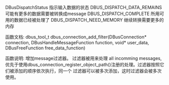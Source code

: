 DBusDispatchStatus
指示输入数据的状态
DBUS_DISPATCH_DATA_REMAINS 可能有更多的数据需要被转换成message
DBUS_DISPATCH_COMPLETE 所用可用的数据已经被处理了
DBUS_DISPATCH_NEED_MEMORY 继续转换需要更多的内存




函数文档:
dbus_tool_t dbus_connection_add_filter(DBusConnection* connection,
                                                                  DBusHandleMessageFunction function,
                                                                  void* user_data,
                                                                  DBusFreeFunction free_data_function)
                                                                  
函数说明:
增加message过滤器。
过滤器被用来处理 all incomming messages, 优先于使用dbus_connection_register_object_path()注册的处理。过滤器按照它们被添加的顺序依次执行，同一个
过滤器可以被多次添加，这时过滤器会被多次使用。